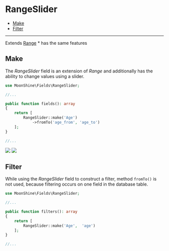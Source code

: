 # RangeSlider

- [Make](#make)
- [Filter](#filter)

---

Extends [Range](/docs/{{version}}/fields/range) \* has the same features

<a name="make"></a>
## Make

The _RangeSlider_ field is an extension of _Range_ and additionally has the ability to change values using a slider.

```php
use MoonShine\Fields\RangeSlider;

//...

public function fields(): array
{
    return [
        RangeSlider::make('Age')
            ->fromTo('age_from', 'age_to')
    ];
}

//...
```

![](https://raw.githubusercontent.com/moonshine-software/doc/2.x/resources/screenshots/slide.png) ![](https://raw.githubusercontent.com/moonshine-software/doc/2.x/resources/screenshots/slide_dark.png)

<a name="filter"></a>
## Filter

While using the _RangeSlider_ field to construct a filter, method `fromTo()` is not used, because filtering occurs on one field in the database table.

```php
use MoonShine\Fields\RangeSlider;

//...

public function filters(): array
{
    return [
        RangeSlider::make('Age',  'age')
    ];
}

//...
```